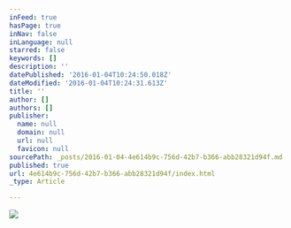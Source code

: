 ```yaml
---
inFeed: true
hasPage: true
inNav: false
inLanguage: null
starred: false
keywords: []
description: ''
datePublished: '2016-01-04T10:24:50.018Z'
dateModified: '2016-01-04T10:24:31.613Z'
title: ''
author: []
authors: []
publisher:
  name: null
  domain: null
  url: null
  favicon: null
sourcePath: _posts/2016-01-04-4e614b9c-756d-42b7-b366-abb28321d94f.md
published: true
url: 4e614b9c-756d-42b7-b366-abb28321d94f/index.html
_type: Article

---
```

![](https://the-grid-user-content.s3-us-west-2.amazonaws.com/0f14d6f6-7b78-4a52-9477-7c2c9ca29d81.jpg)
